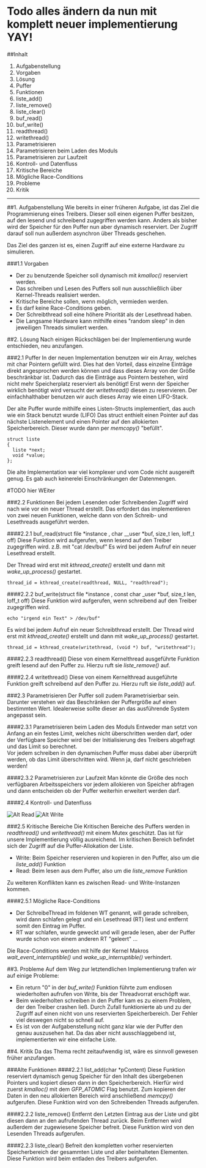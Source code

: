 # Todo alles ändern da nun mit komplett neuer implementierung YAY!

##Inhalt
1. Aufgabenstellung
 1. Vorgaben
2. Lösung
 1. Puffer
 2. Funktionen
  1. liste_add()
  2. liste_remove()
  3. liste_clear()
  4. buf_read()
  5. buf_write()
  6. readthread()
  7. writethread()
 3. Parametrisieren
  1. Parametrisieren beim Laden des Moduls
  2. Parametrisieren zur Laufzeit
 4. Kontroll- und Datenfluss
 5. Kritische Bereiche
  1. Mögliche Race-Conditions
3. Probleme
4. Kritik

--------------------------------------------------------

##1. Aufgabenstellung
Wie bereits in einer früheren Aufgabe, ist das Ziel die Programmierung eines Treibers. Dieser soll einen eigenen Puffer besitzen, auf den lesend und schreibend zugegriffen werden kann. Anders als bisher wird der Speicher für den Puffer nun aber dynamisch reserviert. Der Zugriff darauf soll nun außerdem asynchron über Threads geschehen.

Das Ziel des ganzen ist es, einen Zugriff auf eine externe Hardware zu simulieren.

###1.1 Vorgaben
* Der zu benutzende Speicher soll dynamisch mit *kmalloc()* reserviert werden. 
* Das schreiben und Lesen des Puffers soll nun ausschließlich über Kernel-Threads realisiert werden.
* Kritische Bereiche sollen, wenn möglich, vermieden werden.
* Es darf keine Race-Conditions geben.
* Der Schreibthread soll eine höhere Priorität als der Lesethread haben.
* Die Langsame Hardware kann mithilfe eines "random sleep" in den jeweiligen Threads simuliert werden.

##2.  Lösung
Nach einigen Rückschlägen bei der Implementierung wurde entschieden, neu anzufangen.

###2.1 Puffer
In der neuen Implementation benutzen wir ein Array, welches mit char Pointern gefüllt wird.
Dies hat den Vorteil, dass einzelne Einträge direkt angesprochen werden können und dass dieses Array von der Größe beschränkbar ist. Dadurch das die Einträge aus Pointern bestehen, wird nicht mehr Speicherplatz reserviert als benötigt! Erst wenn der Speicher wirklich benötigt wird versucht der *writethread()* diesen zu reservieren.
Der einfachhalthaber benutzen wir auch dieses Array wie einen LIFO-Stack.

Der alte Puffer wurde mithilfe eines Listen-Structs implementiert, das auch wie ein Stack benutzt wurde (LIFO)
Das struct enthielt einen Pointer auf das nächste Listenelement und einen Pointer auf den allokierten Speicherbereich.
Dieser wurde dann per *memcopy()* "befüllt". 

    struct liste 
    { 
      liste *next;
      void *value;
    };

Die alte Implementation war viel komplexer und vom Code nicht ausgereift genug. Es gab auch keinerelei Einschränkungen der Datenmengen. 


#TODO hier WEiter

###2.2 Funktionen
Bei jedem Lesenden oder Schreibenden Zugriff wird nach wie vor ein neuer Thread erstellt. Das erfordert das implementieren von zwei neuen Funktionen, welche dann von den Schreib- und Lesethreads ausgeführt werden. 

####2.2.1 buf_read(struct file *instance , char __user *buf, size_t len, loff_t off)
Diese Funktion wird aufgerufen, wenn lesend auf den Treiber zugegriffen wird. z.B. mit "cat /dev/buf"
Es wird bei jedem Aufruf ein neuer Lesethread erstellt. 

Der Thread wird erst mit *kthread_create()* erstellt und dann mit *wake_up_process()* gestartet. 

    thread_id = kthread_create(readthread, NULL, "readthread");
    

####2.2.2 buf_write(struct file *instance , const char _user *buf, size_t len, loff_t off)
Diese Funktion wird aufgerufen, wenn schreibend auf den Treiber zugegriffen wird. 

    echo "irgend ein Text" > /dev/buf"
    
Es wird bei jedem Aufruf ein neuer Schreibthread erstellt. 
Der Thread wird erst mit *kthread_create()* erstellt und dann mit *wake_up_process()* gestartet. 

    thread_id = kthread_create(writethread, (void *) buf, "writethread");
    

####2.2.3 readthread()
Diese von einem Kernelthread ausgeführte Funktion greift lesend auf den Puffer zu.
Hierzu ruft sie  *liste_remove()* auf. 

####2.2.4 writethread()
Diese von einem Kernelthread ausgeführte Funktion greift schreibend auf den Puffer zu.
Hierzu ruft sie  *liste_add()* auf.

###2.3 Parametrisieren 
Der Puffer soll zudem Parametrisierbar sein.
Darunter verstehen wir das Beschränken der Puffergröße auf einen bestimmten Wert. Idealerweise sollte dieser an das ausführende System angepasst sein.

####2.3.1 Parametrisieren beim Laden des Moduls
Entweder man setzt von Anfang an ein festes Limit, welches nicht überschritten werden darf, oder der Verfügbare Speicher wird bei der Initialisierung des Treibers abgefragt und das Limit so berechnet.  
Vor jedem schreiben in den dynamischen Puffer muss dabei aber überprüft werden, ob das Limit überschritten wird. Wenn ja, darf nicht geschrieben werden!

####2.3.2 Parametrisieren zur Laufzeit
Man könnte die Größe des noch verfügbaren Arbeitsspeichers vor jedem allokieren von Speicher abfragen und dann entscheiden ob der Puffer weiterhin erweitert werden darf.

####2.4 Kontroll- und Datenfluss

![Alt Read](/Treiber/img/read.png)
![Alt Write](/Treiber/img/write.png)

###2.5 Kritische Bereiche
Die Kritischen Bereiche des Puffers werden in *readthread()* und *writethread()* mit einem Mutex geschützt. Das ist für unsere Implementierung völlig ausreichend.
Im kritischen Bereich befindet sich  der Zugriff auf die Puffer-Allokation der Liste. 
* Write: Beim Speicher reservieren und kopieren in den Puffer, also um die *liste_add()* Funktion
* Read: Beim lesen aus dem Puffer, also um die *liste_remove* Funktion

Zu weiteren Konflikten kann es zwischen Read- und Write-Instanzen kommen.

####2.5.1 Mögliche Race-Conditions
* Der SchreibeThread im foldenen WT genannt, will gerade schreiben, wird dann schlafen gelegt und ein Lesethread (RT) liest und entfernt somit den Eintrag im Puffer.
* RT war schlafen, wurde geweckt und will gerade lesen,  aber der Puffer wurde schon von einem anderen RT "geleert" 
...

Die Race-Conditions werden mit hilfe der Kernel Makros *wait_event_interruptible()* und *wake_up_interruptible()* verhindert.


##3. Probleme
Auf dem Weg zur letztendlichen Implementierung trafen wir auf einige Probleme: 
* Ein return "0" in der *buf_write()* Funktion führte zum endlosen wiederholten aufrufen von Write, bis der Threadvorrat erschöpft war.
* Beim wiederholten schreiben in den Puffer kam es zu einem Problem, der den Treiber crashen ließ. Durch Zufall funktionierte ab und zu der Zugriff auf einen nicht von uns reservierten Speicherbereich. Der Fehler viel deswegen nicht so schnell auf.
* Es ist von der Aufgabenstellung nicht ganz klar wie der Puffer den genau auszusehen hat. Da das aber nicht ausschlaggebend ist, implementierten wir eine einfache Liste.

##4. Kritik
Da das Thema recht zeitaufwendig ist, wäre es sinnvoll gewesen früher anzufangen. 




###Alte Funktionen
####2.2.1 list_add(char *pContent)
Diese Funktion reserviert dynamisch genug Speicher für den Inhalt des übergebenen Pointers und kopiert diesen dann in den Speicherbereich. Hierfür wird zuerst *kmalloc()* mit dem *GFP_ATOMIC* Flag benutzt.
Zum kopieren der Daten in den neu allokierten Bereich wird anschließend *memcpy()* aufgerufen.
Diese Funktion wird von den Schreibenden Threads aufgerufen.

####2.2.2 liste_remove()
Entfernt den Letzten Eintrag aus der Liste und gibt diesen dann an den aufrufenden Thread zurück.
Beim Entfernen wird außerdem der zugewiesene Speicher befreit.
Diese Funktion wird von den Lesenden Threads aufgerufen.

####2.2.3 liste_clear()
Befreit den kompletten vorher reservierten Speicherbereich der gesammten Liste und aller beinhalteten Elementen.
Diese Funktion wird beim entladen des Treibers aufgerufen.
